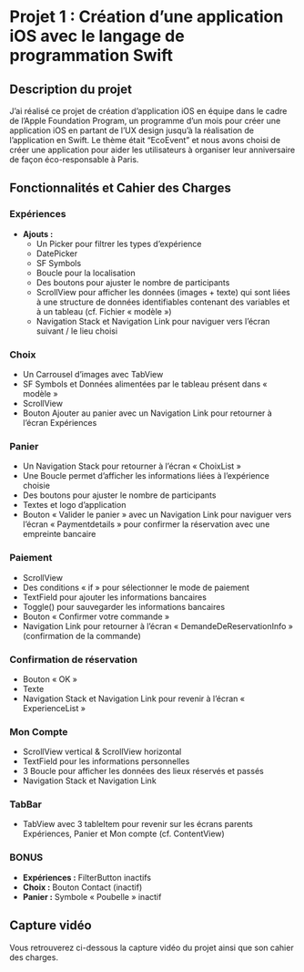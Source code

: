 # Projet 1 : Création d’une application iOS avec le langage de programmation Swift

## Description du projet
J’ai réalisé ce projet de création d’application iOS en équipe dans le cadre de l’Apple Foundation Program, un programme d’un mois pour créer une application iOS en partant de l’UX design jusqu’à la réalisation de l’application en Swift. Le thème était “EcoEvent” et nous avons choisi de créer une application pour aider les utilisateurs à organiser leur anniversaire de façon éco-responsable à Paris.

## Fonctionnalités et Cahier des Charges

### Expériences
- **Ajouts :**
  - Un Picker pour filtrer les types d’expérience
  - DatePicker
  - SF Symbols
  - Boucle pour la localisation
  - Des boutons pour ajuster le nombre de participants
  - ScrollView pour afficher les données (images + texte) qui sont liées à une structure de données identifiables contenant des variables et à un tableau (cf. Fichier « modèle »)
  - Navigation Stack et Navigation Link pour naviguer vers l’écran suivant / le lieu choisi

### Choix
- Un Carrousel d’images avec TabView
- SF Symbols et Données alimentées par le tableau présent dans « modèle »
- ScrollView
- Bouton Ajouter au panier avec un Navigation Link pour retourner à l’écran Expériences

### Panier
- Un Navigation Stack pour retourner à l’écran « ChoixList »
- Une Boucle permet d’afficher les informations liées à l’expérience choisie
- Des boutons pour ajuster le nombre de participants
- Textes et logo d’application
- Bouton « Valider le panier » avec un Navigation Link pour naviguer vers l’écran « Paymentdetails » pour confirmer la réservation avec une empreinte bancaire

### Paiement
- ScrollView
- Des conditions « if » pour sélectionner le mode de paiement
- TextField pour ajouter les informations bancaires
- Toggle() pour sauvegarder les informations bancaires
- Bouton « Confirmer votre commande »
- Navigation Link pour retourner à l’écran « DemandeDeReservationInfo » (confirmation de la commande)

### Confirmation de réservation
- Bouton « OK »
- Texte
- Navigation Stack et Navigation Link pour revenir à l’écran « ExperienceList »

### Mon Compte
- ScrollView vertical & ScrollView horizontal
- TextField pour les informations personnelles
- 3 Boucle pour afficher les données des lieux réservés et passés
- Navigation Stack et Navigation Link

### TabBar
- TabView avec 3 tableItem pour revenir sur les écrans parents Expériences, Panier et Mon compte (cf. ContentView)

### BONUS
- **Expériences :** FilterButton inactifs
- **Choix :** Bouton Contact (inactif)
- **Panier :** Symbole « Poubelle » inactif

## Capture vidéo
Vous retrouverez ci-dessous la capture vidéo du projet ainsi que son cahier des charges.
